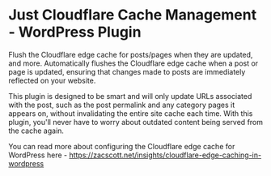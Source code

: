 
# Just Cloudflare Cache Management - WordPress Plugin

Flush the Cloudflare edge cache for posts/pages when they are updated, and more.
Automatically flushes the Cloudflare edge cache when a post or page is updated,
ensuring that changes made to posts are immediately reflected on your website. 

This plugin is designed to be smart and will only update URLs associated with the post, such as the post permalink 
and any category pages it appears on, without invalidating the entire site cache each time. With this 
plugin, you'll never have to worry about outdated content being served from the cache again.

You can read more about configuring the Cloudflare edge cache for WordPress here - https://zacscott.net/insights/cloudflare-edge-caching-in-wordpress
